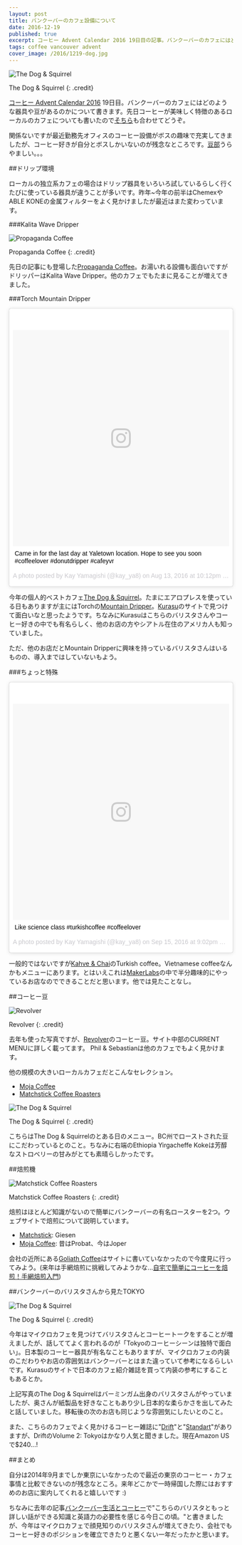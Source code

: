 ```yaml
---
layout: post
title: バンクーバーのカフェ設備について
date: 2016-12-19
published: true
excerpt: コーヒー Advent Calendar 2016 19日目の記事。バンクーバーのカフェにはどのような器具や豆があるのかについて書きます。
tags: coffee vancouver advent
cover_image: /2016/1219-dog.jpg
---
```


![The Dog & Squirrel](/images/2016/1219-dog.jpg)

The Dog & Squirrel
{: .credit}

[コーヒー Advent Calendar 2016](//www.adventar.org/calendars/1432) 19日目。バンクーバーのカフェにはどのような器具や豆があるのかについて書きます。先日コーヒーが美味しく特徴のあるローカルのカフェについても書いたので[そちら](/enjoy-cafe-and-coffee-in-vancouver/)も合わせてどうぞ。

関係ないですが最近勤務先オフィスのコーヒー設備がボスの趣味で充実してきましたが、コーヒー好きが自分とボスしかいないのが残念なところです。[豆部](//www.urong-answer.org/2016/12/mame-club/)うらやましい。。。


##ドリップ環境

ローカルの独立系カフェの場合はドリップ器具をいろいろ試しているらしく行くたびに使っている器具が違うことが多いです。昨年~今年の前半はChemexやABLE KONEの金属フィルターをよく見かけましたが最近はまた変わっています。

###Kalita Wave Dripper

![Propaganda Coffee](/images/2016/1205-propaganda.jpg)

Propaganda Coffee
{: .credit}

先日の記事にも登場した[Propaganda Coffee](//www.propagandacoffee.ca/)。お湯いれる設備も面白いですがドリッパーはKalita Wave Dripper。他のカフェでもたまに見ることが増えてきました。

###Torch Mountain Dripper

<blockquote class="instagram-media" data-instgrm-captioned data-instgrm-version="7" style=" background:#FFF; border:0; border-radius:3px; box-shadow:0 0 1px 0 rgba(0,0,0,0.5),0 1px 10px 0 rgba(0,0,0,0.15); margin: 1px; max-width:658px; padding:0; width:99.375%; width:-webkit-calc(100% - 2px); width:calc(100% - 2px);"><div style="padding:8px;"> <div style=" background:#F8F8F8; line-height:0; margin-top:40px; padding:50.0% 0; text-align:center; width:100%;"> <div style=" background:url(data:image/png;base64,iVBORw0KGgoAAAANSUhEUgAAACwAAAAsCAMAAAApWqozAAAABGdBTUEAALGPC/xhBQAAAAFzUkdCAK7OHOkAAAAMUExURczMzPf399fX1+bm5mzY9AMAAADiSURBVDjLvZXbEsMgCES5/P8/t9FuRVCRmU73JWlzosgSIIZURCjo/ad+EQJJB4Hv8BFt+IDpQoCx1wjOSBFhh2XssxEIYn3ulI/6MNReE07UIWJEv8UEOWDS88LY97kqyTliJKKtuYBbruAyVh5wOHiXmpi5we58Ek028czwyuQdLKPG1Bkb4NnM+VeAnfHqn1k4+GPT6uGQcvu2h2OVuIf/gWUFyy8OWEpdyZSa3aVCqpVoVvzZZ2VTnn2wU8qzVjDDetO90GSy9mVLqtgYSy231MxrY6I2gGqjrTY0L8fxCxfCBbhWrsYYAAAAAElFTkSuQmCC); display:block; height:44px; margin:0 auto -44px; position:relative; top:-22px; width:44px;"></div></div> <p style=" margin:8px 0 0 0; padding:0 4px;"> <a href="https://www.instagram.com/p/BJE7F8MDAHH/" style=" color:#000; font-family:Arial,sans-serif; font-size:14px; font-style:normal; font-weight:normal; line-height:17px; text-decoration:none; word-wrap:break-word;" target="_blank">Came in for the last day at Yaletown location. Hope to see you soon #coffeelover #donutdripper #cafeyvr</a></p> <p style=" color:#c9c8cd; font-family:Arial,sans-serif; font-size:14px; line-height:17px; margin-bottom:0; margin-top:8px; overflow:hidden; padding:8px 0 7px; text-align:center; text-overflow:ellipsis; white-space:nowrap;">A photo posted by Kay Yamagishi (@kay_ya8) on <time style=" font-family:Arial,sans-serif; font-size:14px; line-height:17px;" datetime="2016-08-14T05:12:07+00:00">Aug 13, 2016 at 10:12pm PDT</time></p></div></blockquote>

今年の個人的ベストカフェ[The Dog & Squirrel](//www.thedogandsquirrel.com/)。たまにエアロプレスを使っている日もありますが主にはTorchの[Mountain Dripper](//www.dodrip.net/mountain_dripper.html)。[Kurasu](//kurasu.kyoto/collections/all)のサイトで見つけて面白いなと思ったようです。ちなみにKurasuはこちらのバリスタさんやコーヒー好きの中でも有名らしく、他のお店の方やシアトル在住のアメリカ人も知っていました。

ただ、他のお店だとMountain Dripperに興味を持っているバリスタさんはいるものの、導入まではしていないもよう。

###ちょっと特殊

<blockquote class="instagram-media" data-instgrm-captioned data-instgrm-version="7" style=" background:#FFF; border:0; border-radius:3px; box-shadow:0 0 1px 0 rgba(0,0,0,0.5),0 1px 10px 0 rgba(0,0,0,0.15); margin: 1px; max-width:658px; padding:0; width:99.375%; width:-webkit-calc(100% - 2px); width:calc(100% - 2px);"><div style="padding:8px;"> <div style=" background:#F8F8F8; line-height:0; margin-top:40px; padding:50.0% 0; text-align:center; width:100%;"> <div style=" background:url(data:image/png;base64,iVBORw0KGgoAAAANSUhEUgAAACwAAAAsCAMAAAApWqozAAAABGdBTUEAALGPC/xhBQAAAAFzUkdCAK7OHOkAAAAMUExURczMzPf399fX1+bm5mzY9AMAAADiSURBVDjLvZXbEsMgCES5/P8/t9FuRVCRmU73JWlzosgSIIZURCjo/ad+EQJJB4Hv8BFt+IDpQoCx1wjOSBFhh2XssxEIYn3ulI/6MNReE07UIWJEv8UEOWDS88LY97kqyTliJKKtuYBbruAyVh5wOHiXmpi5we58Ek028czwyuQdLKPG1Bkb4NnM+VeAnfHqn1k4+GPT6uGQcvu2h2OVuIf/gWUFyy8OWEpdyZSa3aVCqpVoVvzZZ2VTnn2wU8qzVjDDetO90GSy9mVLqtgYSy231MxrY6I2gGqjrTY0L8fxCxfCBbhWrsYYAAAAAElFTkSuQmCC); display:block; height:44px; margin:0 auto -44px; position:relative; top:-22px; width:44px;"></div></div> <p style=" margin:8px 0 0 0; padding:0 4px;"> <a href="https://www.instagram.com/p/BKZxaIzhHsg/" style=" color:#000; font-family:Arial,sans-serif; font-size:14px; font-style:normal; font-weight:normal; line-height:17px; text-decoration:none; word-wrap:break-word;" target="_blank">Like science class #turkishcoffee #coffeelover</a></p> <p style=" color:#c9c8cd; font-family:Arial,sans-serif; font-size:14px; line-height:17px; margin-bottom:0; margin-top:8px; overflow:hidden; padding:8px 0 7px; text-align:center; text-overflow:ellipsis; white-space:nowrap;">A photo posted by Kay Yamagishi (@kay_ya8) on <time style=" font-family:Arial,sans-serif; font-size:14px; line-height:17px;" datetime="2016-09-16T04:02:56+00:00">Sep 15, 2016 at 9:02pm PDT</time></p></div></blockquote> <script async defer src="//platform.instagram.com/en_US/embeds.js"></script>

一般的ではないですが[Kahve & Chai](//www.facebook.com/kahvechai/)のTurkish coffee。Vietnamese coffeeなんかもメニューにあります。とはいえこれは[MakerLabs](//www.makerlabs.com/)の中で半分趣味的にやっているお店なのでできることだと思います。他では見たことなし。

##コーヒー豆

![Revolver](/images/2015/1222-revolver.jpg)

Revolver
{: .credit}

去年も使った写真ですが、[Revolver](//revolvercoffee.ca/home/)のコーヒー豆。サイト中部のCURRENT MENUに詳しく載ってます。 Phil & Sebastianは他のカフェでもよく見かけます。

他の規模の大きいローカルカフェだとこんなセレクション。

- [Moja Coffee](//www.mojacoffee.com/online-store/)
- [Matchstick Coffee Roasters](//matchstickyvr.com/collections/coffee)

![The Dog & Squirrel](/images/2016/1219-dog2.jpg)

The Dog & Squirrel
{: .credit}

こちらはThe Dog & Squirrelのとある日のメニュー。BC州でローストされた豆にこだわっているとのこと。ちなみに右端のEthiopia Yirgacheffe Kokeは芳醇なストロベリーの甘みがとても素晴らしかったです。

##焙煎機

![Matchstick Coffee Roasters](/images/2016/1219-matchstick.jpg)

Matchstick Coffee Roasters
{: .credit}

焙煎はほとんど知識がないので簡単にバンクーバーの有名ロースターを2つ。ウェブサイトで焙煎について説明しています。

- [Matchstick](//matchstickyvr.com/pages/roast-profiling): Giesen
- [Moja Coffee](//www.mojacoffee.com/roasting-process/): 昔はProbat、今はJoper

会社の近所にある[Goliath Coffee](//goliathcoffee.com/)はサイトに書いていなかったので今度見に行ってみよう。(来年は手網焙煎に挑戦してみようかな...[自宅で簡単にコーヒーを焙煎！手網焙煎入門](//katoshin.jp/coffee/46/))

##バンクーバーのバリスタさんから見たTOKYO

![The Dog & Squirrel](/images/2016/1205-dog.jpg)

The Dog & Squirrel
{: .credit}

今年はマイクロカフェを見つけてバリスタさんとコーヒートークをすることが増えましたが、話しててよく言われるのが「Tokyoのコーヒーシーンは独特で面白い」。日本製のコーヒー器具が有名なこともありますが、マイクロカフェの内装のこだわりやお店の雰囲気はバンクーバーとはまた違っていて参考になるらしいです。Kurasuのサイトで日本のカフェ紹介雑誌を買って内装の参考にすることもあるとか。

上記写真のThe Dog & Squirrelはバーミンガム出身のバリスタさんがやっていましたが、奥さんが紙製品を好きなこともあり少し日本的な柔らかさを出してみたと話していました。移転後の次のお店も同じような雰囲気にしたいとのこと。

また、こちらのカフェでよく見かけるコーヒー雑誌に"[Drift](//driftmag.com/)"と"[Standart](//standartmag.com/)"がありますが、DriftのVolume 2: Tokyoはかなり人気と聞きました。現在Amazon USで$240...!

##まとめ

自分は2014年9月までしか東京にいなかったので最近の東京のコーヒー・カフェ事情と比較できないのが残念なところ。来年どこかで一時帰国した際にはおすすめのお店に案内してくれると嬉しいです :)

ちなみに去年の記事[バンクーバー生活とコーヒー](/vancouver-coffee-life/)で"こちらのバリスタともっと詳しい話ができる知識と英語力の必要性を感じる今日この頃。"と書きましたが、今年はマイクロカフェで顔見知りのバリスタさんが増えてきたり、会社でもコーヒー好きのポジションを確立できたりと悪くない一年だったかと思います。


